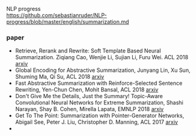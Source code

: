 NLP progress<br>https://github.com/sebastianruder/NLP-progress/blob/master/english/summarization.md



### paper

+ Retrieve, Rerank and Rewrite: Soft Template Based Neural Summarization. Ziqiang Cao, Wenjie Li, Sujian Li, Furu Wei. ACL 2018 [arxiv](https://aclanthology.info/papers/P18-1015/p18-1015) 
+ Global Encoding for Abstractive Summarization, Junyang Lin, Xu Sun, Shuming Ma, Qi Su, ACL 2018 [arxiv](https://arxiv.org/abs/1805.03989) 
+ Fast Abstractive Summarization with Reinforce-Selected Sentence Rewriting, Yen-Chun Chen, Mohit Bansal, ACL 2018 [arxiv](https://arxiv.org/abs/1805.11080?context=cs.LG) 
+ Don't Give Me the Details, Just the Summary! Topic-Aware Convolutional Neural Networks for Extreme Summarization, Shashi Narayan, Shay B. Cohen, Mirella Lapata, EMNLP 2018 [arxiv](https://arxiv.org/abs/1808.08745) 
+ Get To The Point: Summarization with Pointer-Generator Networks, Abigail See, Peter J. Liu, Christopher D. Manning, ACL 2017 [arxiv](https://arxiv.org/abs/1704.04368v1) 
+ 


